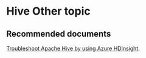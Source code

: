 <properties
  pageTitle="Hive Other topic"
  description="Hive Other topic"
  Service="microsoft.hdinsight"
  resource="clusters"
  authors="pjfreitas"
  ms.author="pfreitas"
  displayOrder="8"
  selfHelpType="resource"
  supportTopicIds="32629064"
  resourceTags=""
  productPesIds="15078"
  cloudEnvironments="public"
  ArticleId="c308c637-bf59-4c2d-bbb9-69156b44c0f4"/>

# Hive Other topic 

## **Recommended documents**

[Troubleshoot Apache Hive by using Azure HDInsight](https://docs.microsoft.com/azure/hdinsight/hdinsight-troubleshoot-hive).<br>
